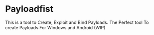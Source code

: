 # Payloadfist
This is a tool to Create, Exploit and Bind Payloads. The Perfect tool To create Payloads For Windows and Android
(WIP)
